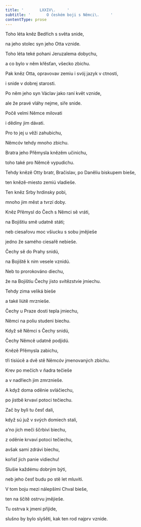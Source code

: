 ```yaml
---
title: '       LXXIV\.     '
subtitle: '       O českém boji s Němci\.     '
contentType: prose
---
```


<section>

Toho léta kněz Bedřich s světa snide,

na jeho stolec syn jeho Otta vznide.

Toho léta teké pohani Jeruzalema dobychu,

a co bylo v něm křěsťan, všecko zbichu.

Pak kněz Otta, opravovav zemiu i svój jazyk v ctnosti,

i snide v dobrej starosti.

Po něm jeho syn Václav jako raní květ vznide,

ale že pravé vláhy nejme, siře snide.

Počě velmi Němce milovati

i dědiny jim dávati.

Pro to jej u věži zahubichu,

Němcóv tehdy mnoho zbichu.

Bratra jeho Přěmysla knězěm učinichu,

toho také pro Němcě vypudichu.

Tehdy knězě Otty bratr, Bračislav, po Daněliu biskupem bieše,

ten knězě-miesto zemiú vladieše.

Ten kněz Srby hrdinsky pobi,

mnoho jim měst a tvrzí doby.

Kněz Přěmysl do Čech s Němci sě vráti,

na Bojištiu smě udatně státi;

neb ciesařovu moc všiucku s sobu jmějieše

jedno že samého ciesařě nebieše.

Čechy sě do Prahy snidú,

na Bojiště k nim vesele vznidú.

Neb to prorokováno diechu,

že na Bojištiu Čechy jisto svítězstvie jmiechu.

Tehdy zima veliká bieše

a také liútě mrznieše.

Čechy u Praze dosti tepla jmiechu,

Němci na poliu studeni biechu.

Když sě Němci s Čechy snidú,

Čechy Němcě udatně podjidú.

Knězě Přěmysla zabichu,

tři tisiúcě a dvě stě Němcóv jmenovaných zbichu.

Krev po mečích v ňadra tečieše

a v nadřiech jim zmrznieše.

A když doma oděnie svláčiechu,

po jistbě krvaví potoci tečiechu.

Zač by byli tu česť dali,

když sú juž v svých domiech stali,

a’no jich meči ščrbivi biechu,

z oděnie krvaví potoci tečiechu,

avšak sami zdrávi biechu,

kořisť jich panie vidiechu!

Slušie každému dobrým býti,

neb jeho česť budu po stě let mluviti.

V tom boju mezi nálepšími Chval bieše,

ten na ščítě ostrvu jmějieše.

Tu ostrva k jmeni přijide,

slušno by bylo slyšěti, kak ten rod najprv vznide.

</section>
